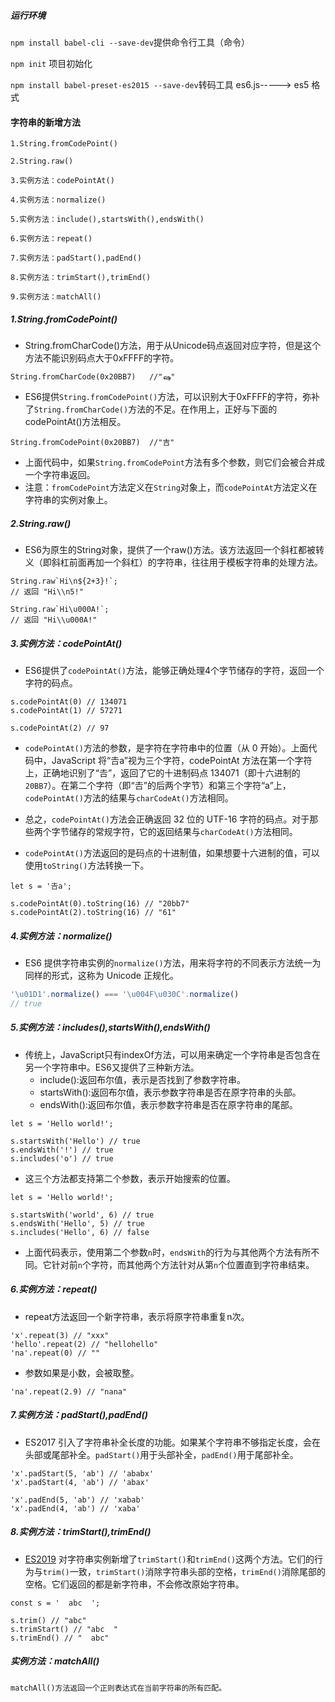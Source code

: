 ##### 运行环境

`npm install babel-cli --save-dev`提供命令行工具（命令）

`npm init` 项目初始化

`npm install babel-preset-es2015 --save-dev`转码工具 es6.js-----> es5 格式

#### 字符串的新增方法

```
1.String.fromCodePoint()

2.String.raw()

3.实例方法：codePointAt()

4.实例方法：normalize()

5.实例方法：include(),startsWith(),endsWith()

6.实例方法：repeat()

7.实例方法：padStart(),padEnd()

8.实例方法：trimStart(),trimEnd()

9.实例方法：matchAll()
```

##### 1.String.fromCodePoint()

* String.fromCharCode()方法，用于从Unicode码点返回对应字符，但是这个方法不能识别码点大于0xFFFF的字符。

```
String.fromCharCode(0x20BB7)   //"ஷ"
```

* ES6提供`String.fromCodePoint()`方法，可以识别大于0xFFFF的字符，弥补了`String.fromCharCode()`方法的不足。在作用上，正好与下面的codePointAt()方法相反。

```
String.fromCodePoint(0x20BB7)  //"吉"
```

* 上面代码中，如果`String.fromCodePoint`方法有多个参数，则它们会被合并成一个字符串返回。
* 注意：`fromCodePoint`方法定义在`String`对象上，而`codePointAt`方法定义在字符串的实例对象上。

##### 2.String.raw()

* ES6为原生的String对象，提供了一个raw()方法。该方法返回一个斜杠都被转义（即斜杠前面再加一个斜杠）的字符串，往往用于模板字符串的处理方法。

```
String.raw`Hi\n${2+3}!`;
// 返回 "Hi\\n5!"

String.raw`Hi\u000A!`;
// 返回 "Hi\\u000A!"
```

##### 3.实例方法：codePointAt()

* ES6提供了`codePointAt()`方法，能够正确处理4个字节储存的字符，返回一个字符的码点。

```
s.codePointAt(0) // 134071
s.codePointAt(1) // 57271

s.codePointAt(2) // 97
```

* `codePointAt()`方法的参数，是字符在字符串中的位置（从 0 开始）。上面代码中，JavaScript 将“𠮷a”视为三个字符，codePointAt 方法在第一个字符上，正确地识别了“𠮷”，返回了它的十进制码点 134071（即十六进制的`20BB7`）。在第二个字符（即“𠮷”的后两个字节）和第三个字符“a”上，`codePointAt()`方法的结果与`charCodeAt()`方法相同。

* 总之，`codePointAt()`方法会正确返回 32 位的 UTF-16 字符的码点。对于那些两个字节储存的常规字符，它的返回结果与`charCodeAt()`方法相同。

* `codePointAt()`方法返回的是码点的十进制值，如果想要十六进制的值，可以使用`toString()`方法转换一下。

```
let s = '𠮷a';

s.codePointAt(0).toString(16) // "20bb7"
s.codePointAt(2).toString(16) // "61"
```

##### 4.实例方法：normalize()

* ES6 提供字符串实例的`normalize()`方法，用来将字符的不同表示方法统一为同样的形式，这称为 Unicode 正规化。

```javascript
'\u01D1'.normalize() === '\u004F\u030C'.normalize()
// true
```

##### 5.实例方法：includes(),startsWith(),endsWith()

* 传统上，JavaScript只有indexOf方法，可以用来确定一个字符串是否包含在另一个字符串中。ES6又提供了三种新方法。
  * include():返回布尔值，表示是否找到了参数字符串。
  * startsWith():返回布尔值，表示参数字符串是否在原字符串的头部。
  * endsWith():返回布尔值，表示参数字符串是否在原字符串的尾部。

```
let s = 'Hello world!';

s.startsWith('Hello') // true
s.endsWith('!') // true
s.includes('o') // true
```

* 这三个方法都支持第二个参数，表示开始搜索的位置。

```
let s = 'Hello world!';

s.startsWith('world', 6) // true
s.endsWith('Hello', 5) // true
s.includes('Hello', 6) // false
```

* 上面代码表示，使用第二个参数`n`时，`endsWith`的行为与其他两个方法有所不同。它针对前`n`个字符，而其他两个方法针对从第`n`个位置直到字符串结束。

##### 6.实例方法：repeat()

* repeat方法返回一个新字符串，表示将原字符串重复n次。

```
'x'.repeat(3) // "xxx"
'hello'.repeat(2) // "hellohello"
'na'.repeat(0) // ""
```

* 参数如果是小数，会被取整。

```
'na'.repeat(2.9) // "nana"
```

##### 7.实例方法：padStart(),padEnd()

* ES2017 引入了字符串补全长度的功能。如果某个字符串不够指定长度，会在头部或尾部补全。`padStart()`用于头部补全，`padEnd()`用于尾部补全。

```
'x'.padStart(5, 'ab') // 'ababx'
'x'.padStart(4, 'ab') // 'abax'

'x'.padEnd(5, 'ab') // 'xabab'
'x'.padEnd(4, 'ab') // 'xaba'
```

##### 8.实例方法：trimStart(),trimEnd()

* [ES2019](https://github.com/tc39/proposal-string-left-right-trim) 对字符串实例新增了`trimStart()`和`trimEnd()`这两个方法。它们的行为与`trim()`一致，`trimStart()`消除字符串头部的空格，`trimEnd()`消除尾部的空格。它们返回的都是新字符串，不会修改原始字符串。

```
const s = '  abc  ';

s.trim() // "abc"
s.trimStart() // "abc  "
s.trimEnd() // "  abc"
```

##### 实例方法：matchAll()

```
matchAll()方法返回一个正则表达式在当前字符串的所有匹配。
```

